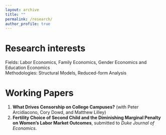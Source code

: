 ```yaml
---
layout: archive
title: ""
permalink: /research/
author_profile: true
---
```

# Research interests
Fields: Labor Economics, Family Economics, Gender Economics and Education Economics <br />
Methodologies: Structural Models, Reduced-form Analysis

# Working Papers
1. **What Drives Censorship on College Campuses?** (with Peter Arcidiacono, Cory Dowd, and Matthew Lilley) <br />
2. **Fertility Choice of Second Child and the Diminishing Marginal Penalty on Women’s Labor Market Outcomes**, submitted to _Duke Journal of Economics_.<!--[<a href="files/Fertility Choice of Second Child and the Diminishing Marginal Penalty on Women's Labor Market Outcomes.pdf
">pdf</a>]-->
